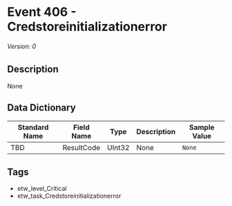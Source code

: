 # Event 406 - Credstoreinitializationerror
###### Version: 0

## Description
None

## Data Dictionary
|Standard Name|Field Name|Type|Description|Sample Value|
|---|---|---|---|---|
|TBD|ResultCode|UInt32|None|`None`|

## Tags
* etw_level_Critical
* etw_task_Credstoreinitializationerror